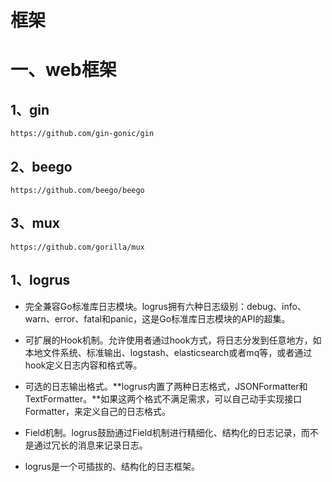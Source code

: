 # 框架
# 一、web框架
## 1、gin
```
https://github.com/gin-gonic/gin
```

## 2、beego
```
https://github.com/beego/beego
```
## 3、mux
```
https://github.com/gorilla/mux
```

## 1、logrus

- 完全兼容Go标准库日志模块。logrus拥有六种日志级别：debug、info、warn、error、fatal和panic，这是Go标准库日志模块的API的超集。

- 可扩展的Hook机制。允许使用者通过hook方式，将日志分发到任意地方，如本地文件系统、标准输出、logstash、elasticsearch或者mq等，或者通过hook定义日志内容和格式等。

- 可选的日志输出格式。**logrus内置了两种日志格式，JSONFormatter和TextFormatter。**如果这两个格式不满足需求，可以自己动手实现接口Formatter，来定义自己的日志格式。

- Field机制。logrus鼓励通过Field机制进行精细化、结构化的日志记录，而不是通过冗长的消息来记录日志。

- logrus是一个可插拔的、结构化的日志框架。